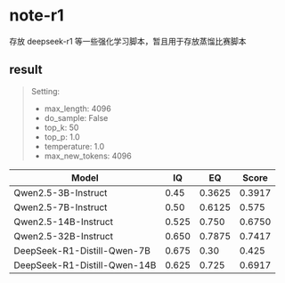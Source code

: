 # note-r1

存放 deepseek-r1 等一些强化学习脚本，暂且用于存放蒸馏比赛脚本

## result

> Setting: 
> - max_length: 4096
> - do_sample: False
> - top_k: 50
> - top_p: 1.0
> - temperature: 1.0
> - max_new_tokens: 4096

| Model                         | IQ       | EQ       | Score            |
|-------------------------------|----------|----------|------------------|
| Qwen2.5-3B-Instruct           | 0.45     | 0.3625   | 0.3917           |
| Qwen2.5-7B-Instruct           | 0.50     | 0.6125   | 0.575            |
| Qwen2.5-14B-Instruct          | 0.525    | 0.750    | 0.6750           |
| Qwen2.5-32B-Instruct          | 0.650    | 0.7875   | 0.7417           |
| DeepSeek-R1-Distill-Qwen-7B   | 0.675    | 0.30     | 0.425            |
| DeepSeek-R1-Distill-Qwen-14B  | 0.625    | 0.725    | 0.6917           |